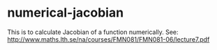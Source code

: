 # numerical-jacobian

This is to calculate Jacobian of a function numerically.
See: http://www.maths.lth.se/na/courses/FMN081/FMN081-06/lecture7.pdf
